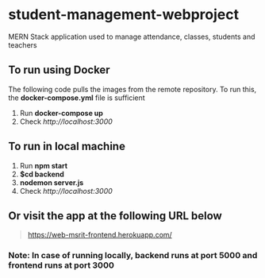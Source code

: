 # student-management-webproject
 MERN Stack application used to manage attendance, classes, students and teachers

## To run using Docker

The following code pulls the images from the remote repository. To run this, the **docker-compose.yml** file is sufficient

1. Run **docker-compose up**
2. Check *http://localhost:3000*

## To run in local machine


1. Run **npm start**
2. **$cd backend**
3. **nodemon server.js**
4. Check *http://localhost:3000*


## Or visit the app at the following URL below

>https://web-msrit-frontend.herokuapp.com/

### Note: In case of running locally, backend runs at port 5000 and frontend runs at port 3000